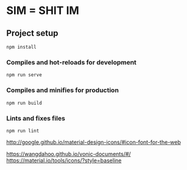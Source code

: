 # SIM = SHIT IM

## Project setup
```
npm install
```

### Compiles and hot-reloads for development
```
npm run serve
```

### Compiles and minifies for production
```
npm run build
```

### Lints and fixes files
```
npm run lint
```



http://google.github.io/material-design-icons/#icon-font-for-the-web

https://wangdahoo.github.io/vonic-documents/#/
https://material.io/tools/icons/?style=baseline
